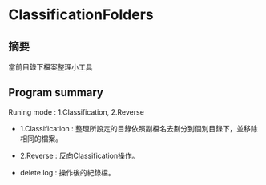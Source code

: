 ClassificationFolders
=======================

摘要
------

當前目錄下檔案整理小工具

Program summary
-----------------

Runing mode : 1.Classification, 2.Reverse

* 1.Classification : 整理所設定的目錄依照副檔名去劃分到個別目錄下，並移除相同的檔案。

* 2.Reverse : 反向Classification操作。

* delete.log : 操作後的紀錄檔。